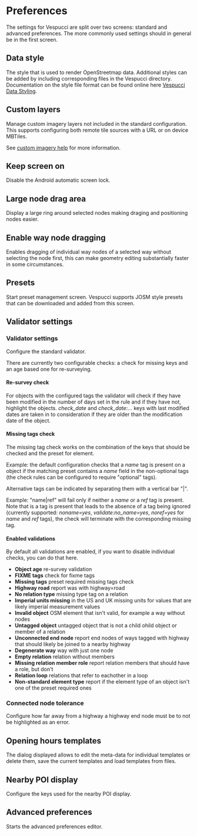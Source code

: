 # Preferences

The settings for Vespucci are split over two screens: standard and advanced preferences. The more commonly used settings should in general be in the first screen.

## Data style

The style that is used to render OpenStreetmap data. Additional styles can be added by including corresponding files in the Vespucci directory. Documentation on the style file format can be found online here [Vespucci Data Styling](http://vespucci.io/tutorials/data_styling/).

## Custom layers

Manage custom imagery layers not included in the standard configuration. This supports configuring both remote tile sources with a URL or on device MBTiles.

See [custom imagery help](Custom%20imagery.md) for more information.

## Keep screen on

Disable the Android automatic screen lock.

## Large node drag area

Display a large ring around selected nodes making draging and positioning nodes easier.

## Enable way node dragging

Enables dragging of individual way nodes of a selected way without selecting the node first, this can make geometry editing substantially faster in some circumstances.

## Presets

Start preset management screen. Vespucci supports JOSM style presets that can be downloaded and added from this screen.

## Validator settings

### Validator settings

Configure the standard validator.

There are currently two configurable checks: a check for missing keys and an age based one for re-surveying.

#### Re-survey check

For objects with the configured tags the validator will check if they have been modified in the number of days set in the rule and if they have not, highlight the objects. *check_date* and *check_date:...* keys with last modified dates are taken in to consideration if they are older than the modification date of the object.

#### Missing tags check

The missing tag check works on the combination of the keys that should be checked and the preset for element.

Example: the default configuration checks that a _name_ tag is present on a object if the matching preset contains a _name_ field in the non-optional tags (the check rules can be configured to require "optional" tags).

Alternative tags can be indicated by separating them with a vertical bar "|". 

Example: "name|ref" will fail only if neither a _name_ or a _ref_ tag is present. Note that is a tag is present that leads to the absence of a tag being ignored (currently supported: _noname=yes_, _validate:no_name=yes_, _noref=yes_ for _name_ and _ref_ tags), the check will terminate with the corresponding missing tag.  

#### Enabled validations

By default all validations are enabled, if you want to disable individual checks, you can do that here. 

 - __Object age__ re-survey validation
 - __FIXME tags__ check for fixme tags
 - __Missing tags__ preset required missing tags check
 - __Highway road__ report was with highway=road
 - __No relation type__ missing type tag on a relation
 - __Imperial units missing__ in the US and UK missing units for values that are likely imperial measurement values
 - __Invalid object__ OSM element that isn't valid, for example a way without nodes
 - __Untagged object__ untagged object that is not a child ohild object or member of a relation
 - __Unconnected end node__ report end nodes of ways tagged with highway that should likely be joined to a nearby highway
 - __Degenerate way__ way with just one node
 - __Empty relation__ relation without members
 - __Missing relation member role__ report relation members that should have a role, but don't
 - __Relation loop__ relations that refer to eachother in a loop
 - __Non-standard element type__ report if the element type of an object isn't one of the preset required ones
        
### Connected node tolerance

Configure how far away from a highway a highway end node must be to not be highlighted as an error.

## Opening hours templates

The dialog displayed allows to edit the meta-data for individual templates or delete them, save the current templates and load templates from files.

## Nearby POI display

Configure the keys used for the nearby POI display.

## Advanced preferences

Starts the advanced preferences editor.